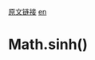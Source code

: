 <a href="https://developer.mozilla.org/zh-CN/docs/Web/JavaScript/Reference/Global_Objects/Math/sinh" target="_blank">原文链接</a>
<a href="https://developer.mozilla.org/en-US/docs/Web/JavaScript/Reference/Global_Objects/Math/sinh" target="_blank">en</a>

# Math.sinh()